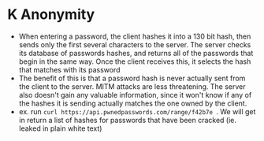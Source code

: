
# K Anonymity
- When entering a password, the client hashes it into a 130 bit hash, then sends only the first several characters to the server. The server checks its database of passwords hashes, and returns all of the passwords that begin in the same way. Once the client receives this, it selects the hash that matches with its password
- The benefit of this is that a password hash is never actually sent from the client to the server. MITM attacks are less threatening. The server also doesn't gain any valuable information, since it won't know if any of the hashes it is sending actually matches the one owned by the client.
- ex. run `curl https://api.pwnedpasswords.com/range/f42b7e
`. We will get in return a list of hashes for passwords that have been cracked (ie. leaked in plain white text)
